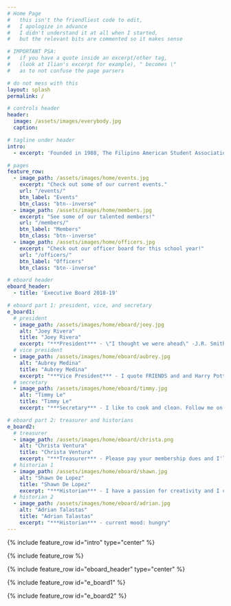 ```yaml
---
# Home Page
#   this isn't the friendliest code to edit,
#   I apologize in advance
#   I didn't understand it at all when I started,
#   but the relevant bits are commented so it makes sense

# IMPORTANT PSA:
#   if you have a quote inside an excerpt/other tag,
#   (look at Ilian's excerpt for example), " becomes \"
#   as to not confuse the page parsers

# do not mess with this
layout: splash
permalink: /

# controls header
header:
  image: /assets/images/everybody.jpg
  caption:

# tagline under header
intro:
  - excerpt: 'Founded in 1988, The Filipino American Student Association (FASA) is an organization formed to enhance interactions between Filipinos and other students, faculty, and staff of the Virginia Polytechnic Institute and State University through cultural, educational, and social activities.'

# pages
feature_row:
  - image_path: /assets/images/home/events.jpg
    excerpt: "Check out some of our current events."
    url: "/events/"
    btn_label: "Events"
    btn_class: "btn--inverse"
  - image_path: /assets/images/home/members.jpg
    excerpt: "See some of our talented members!"
    url: "/members/"
    btn_label: "Members"
    btn_class: "btn--inverse"
  - image_path: /assets/images/home/officers.jpg
    excerpt: "Check out our officer board for this school year!"
    url: "/officers/"
    btn_label: "Officers"
    btn_class: "btn--inverse"

# eboard header
eboard_header:
  - title: 'Executive Board 2018-19'

# eboard part 1: president, vice, and secretary
e_board1:
  # president
  - image_path: /assets/images/home/eboard/joey.jpg
    alt: "Joey Rivera"
    title: "Joey Rivera"
    excerpt: "***President*** - \"I thought we were ahead\" -J.R. Smith"
  # vice president
  - image_path: /assets/images/home/eboard/aubrey.jpg
    alt: "Aubrey Medina"
    title: "Aubrey Medina"
    excerpt: "***Vice President*** - I quote FRIENDS and and Harry Potter a lot"
  # secretary
  - image_path: /assets/images/home/eboard/timmy.jpg
    alt: "Timmy Le"
    title: "Timmy Le"
    excerpt: "***Secretary*** - I like to cook and clean. Follow me on ig"

# eboard part 2: treasurer and historians
e_board2:
  # treasurer
  - image_path: /assets/images/home/eboard/christa.png
    alt: "Christa Ventura"
    title: "Christa Ventura"
    excerpt: "***Treasurer*** - Please pay your membership dues and I'll tell you anything you wanna know!"
  # historian 1
  - image_path: /assets/images/home/eboard/shawn.jpg
    alt: "Shawn De Lopez"
    title: "Shawn De Lopez"
    excerpt: "***Historian*** - I have a passion for creativity and I can’t wait to use it through my position on the FASA officer board!"
  # historian 2
  - image_path: /assets/images/home/eboard/adrian.jpg
    alt: "Adrian Talastas"
    title: "Adrian Talastas"
    excerpt: "***Historian*** - current mood: hungry"
---
```


{% include feature_row id="intro" type="center" %}

{% include feature_row %}

{% include feature_row id="eboard_header" type="center" %}

{% include feature_row id="e_board1" %}

{% include feature_row id="e_board2" %}
